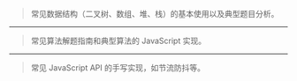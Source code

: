 <!-- [数据结构专题](/docs/dataStructure/) -->

> 常见数据结构（二叉树、数组、堆、栈）的基本使用以及典型题目分析。

---

<!-- [算法专题](//) -->

> 常见算法解题指南和典型算法的 JavaScript 实现。

---

<!-- [JavaScript 专题](/docs/JavaScript/) -->

> 常见 JavaScript API 的手写实现，如节流防抖等。
